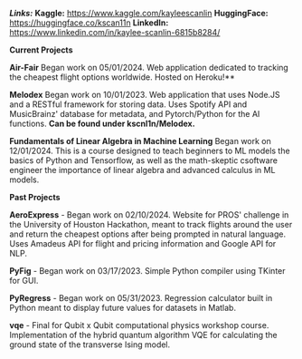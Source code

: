 ***Links:***
**Kaggle:** https://www.kaggle.com/kayleescanlin
**HuggingFace:** https://huggingface.co/kscan11n
**LinkedIn:** https://www.linkedin.com/in/kaylee-scanlin-6815b8284/

**Current Projects**

**Air-Fair** 
Began work on 05/01/2024. Web application dedicated to tracking the cheapest flight options worldwide. Hosted on Heroku!**

**Melodex** 
Began work on 10/01/2023. Web application that uses Node.JS and a RESTful framework for storing data. Uses Spotify API and MusicBrainz' database for metadata, and Pytorch/Python for the AI functions. **Can be found under kscnl1n/Melodex.**

**Fundamentals of Linear Algebra in Machine Learning**
Began work on 12/01/2024. This is a course designed to teach beginners to ML models the basics of Python and Tensorflow, as well as the math-skeptic csoftware engineer the importance of linear algebra and advanced calculus in ML models. 


**Past Projects**

**AeroExpress** - Began work on 02/10/2024. Website for PROS' challenge in the University of Houston Hackathon, meant to track flights around the user and return the cheapest options after being prompted in natural language. Uses Amadeus API for flight and pricing information and Google API for NLP.

**PyFig** - Began work on 03/17/2023. Simple Python compiler using TKinter for GUI.

**PyRegress** - Began work on 05/31/2023. Regression calculator built in Python meant to display future values for datasets in Matlab. 

**vqe** - Final for Qubit x Qubit computational physics workshop course. Implementation of the hybrid quantum algorithm VQE for calculating the ground state of the transverse Ising model.
